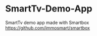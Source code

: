 SmartTv-Demo-App
================

SmartTv demo app made with Smartbox https://github.com/immosmart/smartbox
